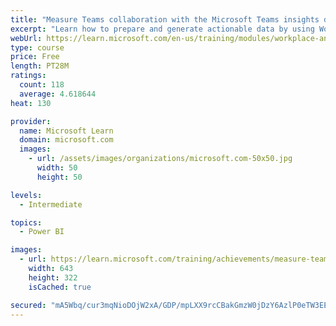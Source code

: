 ```yaml
---
title: "Measure Teams collaboration with the Microsoft Teams insights dashboard in Power BI through Workplace Analytics with Viva Insights"
excerpt: "Learn how to prepare and generate actionable data by using Workplace Analytics with Viva Insights and the Teams insights dashboard in Power BI.  Analyze Microsoft Teams adoption trends from the populated Power BI reports."
webUrl: https://learn.microsoft.com/en-us/training/modules/workplace-analytics-teams-insights/
type: course
price: Free
length: PT28M
ratings:
  count: 118
  average: 4.618644
heat: 130

provider:
  name: Microsoft Learn
  domain: microsoft.com
  images:
    - url: /assets/images/organizations/microsoft.com-50x50.jpg
      width: 50
      height: 50

levels:
  - Intermediate

topics:
  - Power BI

images:
  - url: https://learn.microsoft.com/training/achievements/measure-teams-collaboration-with-the-teams-insights-dashboard-in-workplace-analytics-social.png
    width: 643
    height: 322
    isCached: true

secured: "mA5Wbq/cur3mqNioDOjW2xA/GDP/mpLXX9rcCBakGmzW0jDzY6AzlP0eTW3EEmNsrJNpRzMvabsXzzJ+0cku5oTY3kgtd9fjRYn1Ck8c8vlVMToF/+nXGQHlL2ipqoM7vL4SmHrQJiuBvwBveU6pCEiXlGeLYwQ2e6bB3atwdhImmBl4JqNpMzrlAVt2rhI2PKJ/9fxNw1+O8AP3PeynUyZaqhxK8ixuj9xu8VOVAT71ulkRhboyiOQFdHgB2pvFo4nGFQyNSa4+Ctdhnvx0mSG6djIQlGYEWmpMBmWyZFnpKxMLDBtmGTuiCghUo1I/r2IG4UeTBOiWOfzmvH0YZPVVNBXqeokZW5ZFl2b7LKiFes5O/fV96nS7wM97qc6ThaNA8CcFUOtHhmJNYMsIHNwRnFmQXWBZL6AXIf/cLI8=;v4mM/cYkVb5yR+v0wwAa/w=="
---
```


